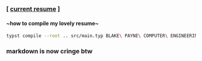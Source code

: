 ### \[ [current resume](/BLAKE%20PAYNE%20COMPUTER%20ENGINEERING%2007-31-2025.pdf) \]

#### ~how to compile my lovely resume~
```bash
typst compile --root .. src/main.typ BLAKE\ PAYNE\ COMPUTER\ ENGINEERING\ 07-31-2025.pdf
```

### markdown is now cringe btw